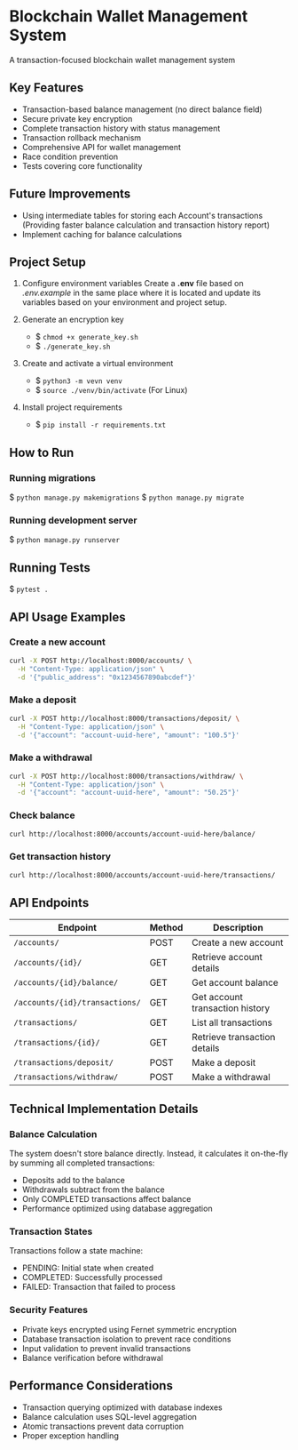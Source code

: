 # Blockchain Wallet Management System

A transaction-focused blockchain wallet management system

## Key Features

- Transaction-based balance management (no direct balance field)
- Secure private key encryption
- Complete transaction history with status management
- Transaction rollback mechanism
- Comprehensive API for wallet management
- Race condition prevention
- Tests covering core functionality

## Future Improvements

- Using intermediate tables for storing each Account's transactions (Providing faster balance calculation and transaction history report)
- Implement caching for balance calculations

## Project Setup

1. Configure environment variables
Create a **.env** file based on *.env.example* in the same place where it is located and update its variables based on your environment and project setup.

2. Generate an encryption key
    - \$ ```chmod +x generate_key.sh```
    - \$ ```./generate_key.sh```

3. Create and activate a virtual environment
    - \$ ```python3 -m vevn venv```
    - \$ ```source ./venv/bin/activate``` (For Linux)
4. Install project requirements
    - \$ ```pip install -r requirements.txt```

## How to Run

### Running migrations
\$ ```python manage.py makemigrations```
\$ ```python manage.py migrate```

### Running development server
\$ ```python manage.py runserver```

## Running Tests

\$ ```pytest .```

## API Usage Examples

### Create a new account

```bash
curl -X POST http://localhost:8000/accounts/ \
  -H "Content-Type: application/json" \
  -d '{"public_address": "0x1234567890abcdef"}'
```

### Make a deposit

```bash
curl -X POST http://localhost:8000/transactions/deposit/ \
  -H "Content-Type: application/json" \
  -d '{"account": "account-uuid-here", "amount": "100.5"}'
```

### Make a withdrawal

```bash
curl -X POST http://localhost:8000/transactions/withdraw/ \
  -H "Content-Type: application/json" \
  -d '{"account": "account-uuid-here", "amount": "50.25"}'
```

### Check balance

```bash
curl http://localhost:8000/accounts/account-uuid-here/balance/
```

### Get transaction history

```bash
curl http://localhost:8000/accounts/account-uuid-here/transactions/
```

## API Endpoints

| Endpoint | Method | Description |
|----------|--------|-------------|
| `/accounts/` | POST | Create a new account |
| `/accounts/{id}/` | GET | Retrieve account details |
| `/accounts/{id}/balance/` | GET | Get account balance |
| `/accounts/{id}/transactions/` | GET | Get account transaction history |
| `/transactions/` | GET | List all transactions |
| `/transactions/{id}/` | GET | Retrieve transaction details |
| `/transactions/deposit/` | POST | Make a deposit |
| `/transactions/withdraw/` | POST | Make a withdrawal |

## Technical Implementation Details

### Balance Calculation

The system doesn't store balance directly. Instead, it calculates it on-the-fly by summing all completed transactions:
- Deposits add to the balance
- Withdrawals subtract from the balance
- Only COMPLETED transactions affect balance
- Performance optimized using database aggregation

### Transaction States

Transactions follow a state machine:
- PENDING: Initial state when created
- COMPLETED: Successfully processed
- FAILED: Transaction that failed to process

### Security Features

- Private keys encrypted using Fernet symmetric encryption
- Database transaction isolation to prevent race conditions
- Input validation to prevent invalid transactions
- Balance verification before withdrawal

## Performance Considerations

- Transaction querying optimized with database indexes
- Balance calculation uses SQL-level aggregation
- Atomic transactions prevent data corruption
- Proper exception handling